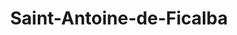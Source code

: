 ---
title: Saint-Antoine-de-Ficalba
url: /saint-antoine-de-ficalba/
latitude: 44.323
longitude: 0.723
---